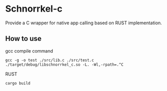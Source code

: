 # Schnorrkel-c

Provide a C wrapper for native app calling based on RUST implementation.

## How to use

gcc compile command

```
gcc -g -o test ./src/lib.c ./src/test.c ./target/debug/libschnorrkel_c.so -L. -Wl,-rpath=.^C
```

RUST 

```
cargo build
```